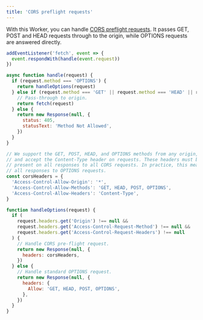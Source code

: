 ```yaml
---
title: 'CORS preflight requests'
---
```


With this Worker, you can handle [CORS preflight requests](https://developer.mozilla.org/en-US/docs/Glossary/Preflight_request). It passes GET, POST and HEAD requests through to the origin, while OPTIONS requests are answered directly.

```js
addEventListener('fetch', event => {
  event.respondWith(handle(event.request))
})

async function handle(request) {
  if (request.method === 'OPTIONS') {
    return handleOptions(request)
  } else if (request.method === 'GET' || request.method === 'HEAD' || request.method === 'POST') {
    // Pass-through to origin.
    return fetch(request)
  } else {
    return new Response(null, {
      status: 405,
      statusText: 'Method Not Allowed',
    })
  }
}

// We support the GET, POST, HEAD, and OPTIONS methods from any origin,
// and accept the Content-Type header on requests. These headers must be
// present on all responses to all CORS requests. In practice, this means
// all responses to OPTIONS requests.
const corsHeaders = {
  'Access-Control-Allow-Origin': '*',
  'Access-Control-Allow-Methods': 'GET, HEAD, POST, OPTIONS',
  'Access-Control-Allow-Headers': 'Content-Type',
}

function handleOptions(request) {
  if (
    request.headers.get('Origin') !== null &&
    request.headers.get('Access-Control-Request-Method') !== null &&
    request.headers.get('Access-Control-Request-Headers') !== null
  ) {
    // Handle CORS pre-flight request.
    return new Response(null, {
      headers: corsHeaders,
    })
  } else {
    // Handle standard OPTIONS request.
    return new Response(null, {
      headers: {
        Allow: 'GET, HEAD, POST, OPTIONS',
      },
    })
  }
}
```
